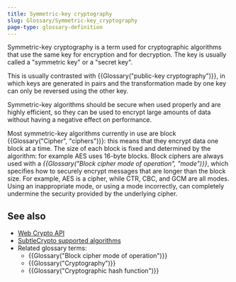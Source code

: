 ```yaml
---
title: Symmetric-key cryptography
slug: Glossary/Symmetric-key_cryptography
page-type: glossary-definition
---
```




Symmetric-key cryptography is a term used for cryptographic algorithms that use the same key for encryption and for decryption. The key is usually called a "symmetric key" or a "secret key".

This is usually contrasted with {{Glossary("public-key cryptography")}}, in which keys are generated in pairs and the transformation made by one key can only be reversed using the other key.

Symmetric-key algorithms should be secure when used properly and are highly efficient, so they can be used to encrypt large amounts of data without having a negative effect on performance.

Most symmetric-key algorithms currently in use are block {{Glossary("Cipher", "ciphers")}}: this means that they encrypt data one block at a time. The size of each block is fixed and determined by the algorithm: for example AES uses 16-byte blocks. Block ciphers are always used with a _{{Glossary("Block cipher mode of operation", "mode")}}_, which specifies how to securely encrypt messages that are longer than the block size. For example, AES is a cipher, while CTR, CBC, and GCM are all modes. Using an inappropriate mode, or using a mode incorrectly, can completely undermine the security provided by the underlying cipher.

## See also

- [Web Crypto API](/Web/API/Web_Crypto_API)
- [SubtleCrypto supported algorithms](/Web/API/SubtleCrypto#supported_algorithms)
- Related glossary terms:
  - {{Glossary("Block cipher mode of operation")}}
  - {{Glossary("Cryptography")}}
  - {{Glossary("Cryptographic hash function")}}
